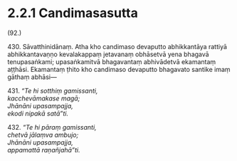 # 2.2.1 Candimasasutta

(92.)

430\. Sāvatthinidānaṃ. Atha kho candimaso devaputto abhikkantāya rattiyā abhikkantavaṇṇo kevalakappaṃ jetavanaṃ obhāsetvā yena bhagavā tenupasaṅkami; upasaṅkamitvā bhagavantaṃ abhivādetvā ekamantaṃ aṭṭhāsi. Ekamantaṃ ṭhito kho candimaso devaputto bhagavato santike imaṃ gāthaṃ abhāsi—

431\. _“Te hi sotthiṃ gamissanti,_  
_kacchevāmakase magā;_  
_Jhānāni upasampajja,_  
_ekodi nipakā satā”ti._  

432\. _“Te hi pāraṃ gamissanti,_  
_chetvā jālaṃva ambujo;_  
_Jhānāni upasampajja,_  
_appamattā raṇañjahā”ti._
